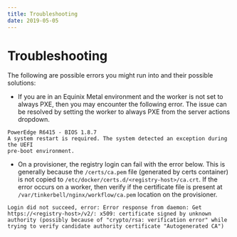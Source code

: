 ```yaml
---
title: Troubleshooting
date: 2019-05-05
---
```


# Troubleshooting

The following are possible errors you might run into and their possible solutions:

- If you are in an Equinix Metal environment and the worker is not set to always PXE, then you may encounter the following error.
  The issue can be resolved by setting the worker to always PXE from the server actions dropdown.

```
PowerEdge R6415 - BIOS 1.8.7
A system restart is required. The system detected an exception during the UEFI
pre-boot environment.
```

- On a provisioner, the registry login can fail with the error below.
  This is generally because the `/certs/ca.pem` file (generated by certs container) is not copied to `/etc/docker/certs.d/<registry-host>/ca.crt`.
  If the error occurs on a worker, then verify if the certificate file is present at `/var/tinkerbell/nginx/workflow/ca.pem` location on the provisioner.

```
Login did not succeed, error: Error response from daemon: Get https://<registry-host>/v2/: x509: certificate signed by unknown authority (possibly because of "crypto/rsa: verification error" while trying to verify candidate authority certificate "Autogenerated CA")
```
